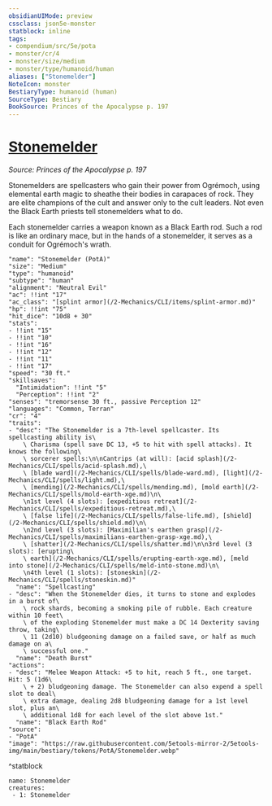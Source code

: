 ```yaml
---
obsidianUIMode: preview
cssclass: json5e-monster
statblock: inline
tags:
- compendium/src/5e/pota
- monster/cr/4
- monster/size/medium
- monster/type/humanoid/human
aliases: ["Stonemelder"]
NoteIcon: monster
BestiaryType: humanoid (human)
SourceType: Bestiary
BookSource: Princes of the Apocalypse p. 197
---
```

# [Stonemelder](2-Mechanics/CLI/bestiary/humanoid/stonemelder-pota.md)
*Source: Princes of the Apocalypse p. 197*  

Stonemelders are spellcasters who gain their power from Ogrémoch, using elemental earth magic to sheathe their bodies in carapaces of rock. They are elite champions of the cult and answer only to the cult leaders. Not even the Black Earth priests tell stonemelders what to do.

Each stonemelder carries a weapon known as a Black Earth rod. Such a rod is like an ordinary mace, but in the hands of a stonemelder, it serves as a conduit for Ogrémoch's wrath.

```statblock
"name": "Stonemelder (PotA)"
"size": "Medium"
"type": "humanoid"
"subtype": "human"
"alignment": "Neutral Evil"
"ac": !!int "17"
"ac_class": "[splint armor](/2-Mechanics/CLI/items/splint-armor.md)"
"hp": !!int "75"
"hit_dice": "10d8 + 30"
"stats":
- !!int "15"
- !!int "10"
- !!int "16"
- !!int "12"
- !!int "11"
- !!int "17"
"speed": "30 ft."
"skillsaves":
  "Intimidation": !!int "5"
  "Perception": !!int "2"
"senses": "tremorsense 30 ft., passive Perception 12"
"languages": "Common, Terran"
"cr": "4"
"traits":
- "desc": "The Stonemelder is a 7th-level spellcaster. Its spellcasting ability is\
    \ Charisma (spell save DC 13, +5 to hit with spell attacks). It knows the following\
    \ sorcerer spells:\n\nCantrips (at will): [acid splash](/2-Mechanics/CLI/spells/acid-splash.md),\
    \ [blade ward](/2-Mechanics/CLI/spells/blade-ward.md), [light](/2-Mechanics/CLI/spells/light.md),\
    \ [mending](/2-Mechanics/CLI/spells/mending.md), [mold earth](/2-Mechanics/CLI/spells/mold-earth-xge.md)\n\
    \n1st level (4 slots): [expeditious retreat](/2-Mechanics/CLI/spells/expeditious-retreat.md),\
    \ [false life](/2-Mechanics/CLI/spells/false-life.md), [shield](/2-Mechanics/CLI/spells/shield.md)\n\
    \n2nd level (3 slots): [Maximilian's earthen grasp](/2-Mechanics/CLI/spells/maximilians-earthen-grasp-xge.md),\
    \ [shatter](/2-Mechanics/CLI/spells/shatter.md)\n\n3rd level (3 slots): [erupting\
    \ earth](/2-Mechanics/CLI/spells/erupting-earth-xge.md), [meld into stone](/2-Mechanics/CLI/spells/meld-into-stone.md)\n\
    \n4th level (1 slots): [stoneskin](/2-Mechanics/CLI/spells/stoneskin.md)"
  "name": "Spellcasting"
- "desc": "When the Stonemelder dies, it turns to stone and explodes in a burst of\
    \ rock shards, becoming a smoking pile of rubble. Each creature within 10 feet\
    \ of the exploding Stonemelder must make a DC 14 Dexterity saving throw, taking\
    \ 11 (2d10) bludgeoning damage on a failed save, or half as much damage on a\
    \ successful one."
  "name": "Death Burst"
"actions":
- "desc": "Melee Weapon Attack: +5 to hit, reach 5 ft., one target. Hit: 5 (1d6\
    \ + 2) bludgeoning damage. The Stonemelder can also expend a spell slot to deal\
    \ extra damage, dealing 2d8 bludgeoning damage for a 1st level slot, plus an\
    \ additional 1d8 for each level of the slot above 1st."
  "name": "Black Earth Rod"
"source":
- "PotA"
"image": "https://raw.githubusercontent.com/5etools-mirror-2/5etools-img/main/bestiary/tokens/PotA/Stonemelder.webp"
```
^statblock

```encounter-table
name: Stonemelder
creatures:
 - 1: Stonemelder
```